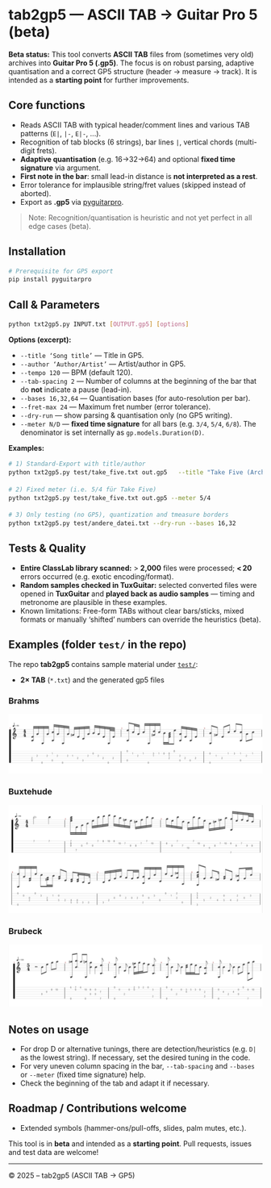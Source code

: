 # tab2gp5 — ASCII TAB → Guitar Pro 5 (beta)

**Beta status:** This tool converts **ASCII TAB** files from (sometimes very old) archives into **Guitar Pro 5 (.gp5)**. The focus is on robust parsing, adaptive quantisation and a correct GP5 structure (header → measure → track). It is intended as a **starting point** for further improvements.


## Core functions
- Reads ASCII TAB with typical header/comment lines and various TAB patterns (`E|`, `|-`, `E|-`, ...).
- Recognition of tab blocks (6 strings), bar lines `|`, vertical chords (multi-digit frets).
- **Adaptive quantisation** (e.g. 16→32→64) and optional **fixed time signature** via argument.
- **First note in the bar**: small lead-in distance is **not interpreted as a rest**.
- Error tolerance for implausible string/fret values (skipped instead of aborted).
- Export as **.gp5** via [pyguitarpro](https://pypi.org/project/pyguitarpro/).

> Note: Recognition/quantisation is heuristic and not yet perfect in all edge cases (beta).

## Installation
```bash
# Prerequisite for GP5 export
pip install pyguitarpro
```

## Call & Parameters

```bash
python txt2gp5.py INPUT.txt [OUTPUT.gp5] [options]
```

**Options (excerpt):**
- `--title ‘Song title’` — Title in GP5.
- `--author ‘Author/Artist’` — Artist/author in GP5.
- `--tempo 120` — BPM (default 120).
- `--tab-spacing 2` — Number of columns at the beginning of the bar that do **not** indicate a pause (lead-in).
- `--bases 16,32,64` — Quantisation bases (for auto-resolution per bar).
- `--fret-max 24` — Maximum fret number (error tolerance).
- `--dry-run` — show parsing & quantisation only (no GP5 writing).
- `--meter N/D` — **fixed time signature** for all bars (e.g. `3/4`, `5/4`, `6/8`). The denominator is set internally as `gp.models.Duration(D)`.

**Examples:**
```bash
# 1) Standard-Export with title/author
python txt2gp5.py test/take_five.txt out.gp5   --title "Take Five (Archiv)" --author "Archiv" --tempo 170 --tab-spacing 2

# 2) Fixed meter (i.e. 5/4 für Take Five)
python txt2gp5.py test/take_five.txt out.gp5 --meter 5/4

# 3) Only testing (no GP5), quantization and tmeasure borders
python txt2gp5.py test/andere_datei.txt --dry-run --bases 16,32
```

## Tests & Quality
- **Entire ClassLab library scanned:** > **2,000** files were processed; **< 20** errors occurred (e.g. exotic encoding/format).
- **Random samples checked in TuxGuitar:** selected converted files were opened in **TuxGuitar** and **played back as audio samples** — timing and metronome are plausible in these examples.
- Known limitations: Free-form TABs without clear bars/sticks, mixed formats or manually ‘shifted’ numbers can override the heuristics (beta).

## Examples (folder `test/` in the repo)
The repo **tab2gp5** contains sample material under [`test/`](https://github.com/woody6402/tab2gp5/tree/main/test):
- **2× TAB** (`*.txt`) and the generated gp5 files 

### Brahms
![Screenshot 1](test/png/brahms.png)
### Buxtehude
![Screenshot 2](test/png/buxtehude.png)
### Brubeck
![Screenshot 3](test/png/take-five.png)

## Notes on usage
- For drop D or alternative tunings, there are detection/heuristics (e.g. `D|` as the lowest string). If necessary, set the desired tuning in the code.
- For very uneven column spacing in the bar, `--tab-spacing` and `--bases` or `--meter` (fixed time signature) help.
- Check the beginning of the tab and adapt it if necessary.

## Roadmap / Contributions welcome
- Extended symbols (hammer-ons/pull-offs, slides, palm mutes, etc.).

This tool is in **beta** and intended as a **starting point**. Pull requests, issues and test data are welcome!



---

© 2025 – tab2gp5 (ASCII TAB → GP5)
